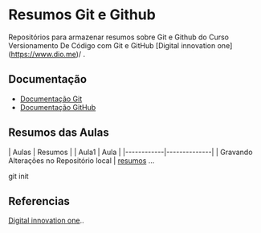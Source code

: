 # Resumos Git e Github 

Repositórios para armazenar resumos sobre Git e Github do Curso Versionamento De Código com Git e GitHub
[Digital innovation one] (https://www.dio.me)/ .

## Documentação
- [Documentação Git](https://git-scm.com/doc)
- [Documentação GitHub](https://docs.github.com/)


## Resumos das Aulas 

| Aulas | Resumos | 
| Aula1 | Aula    |
|------------|--------------|
| Gravando Alterações no Repositório local | [resumos](https://link.com)
...

git init 

## Referencias
[Digital innovation one]()..

